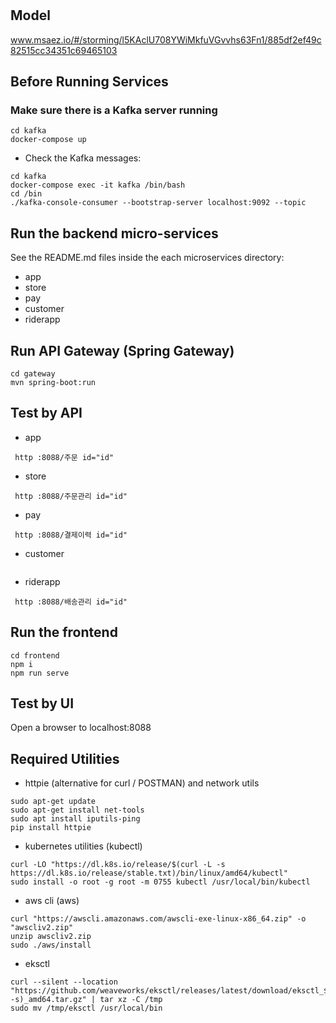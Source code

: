 # 

## Model
www.msaez.io/#/storming/l5KAclU708YWiMkfuVGvvhs63Fn1/885df2ef49c82515cc34351c69465103

## Before Running Services
### Make sure there is a Kafka server running
```
cd kafka
docker-compose up
```
- Check the Kafka messages:
```
cd kafka
docker-compose exec -it kafka /bin/bash
cd /bin
./kafka-console-consumer --bootstrap-server localhost:9092 --topic
```

## Run the backend micro-services
See the README.md files inside the each microservices directory:

- app
- store
- pay
- customer
- riderapp


## Run API Gateway (Spring Gateway)
```
cd gateway
mvn spring-boot:run
```

## Test by API
- app
```
 http :8088/주문 id="id" 
```
- store
```
 http :8088/주문관리 id="id" 
```
- pay
```
 http :8088/결제이력 id="id" 
```
- customer
```
```
- riderapp
```
 http :8088/배송관리 id="id" 
```


## Run the frontend
```
cd frontend
npm i
npm run serve
```

## Test by UI
Open a browser to localhost:8088

## Required Utilities

- httpie (alternative for curl / POSTMAN) and network utils
```
sudo apt-get update
sudo apt-get install net-tools
sudo apt install iputils-ping
pip install httpie
```

- kubernetes utilities (kubectl)
```
curl -LO "https://dl.k8s.io/release/$(curl -L -s https://dl.k8s.io/release/stable.txt)/bin/linux/amd64/kubectl"
sudo install -o root -g root -m 0755 kubectl /usr/local/bin/kubectl
```

- aws cli (aws)
```
curl "https://awscli.amazonaws.com/awscli-exe-linux-x86_64.zip" -o "awscliv2.zip"
unzip awscliv2.zip
sudo ./aws/install
```

- eksctl 
```
curl --silent --location "https://github.com/weaveworks/eksctl/releases/latest/download/eksctl_$(uname -s)_amd64.tar.gz" | tar xz -C /tmp
sudo mv /tmp/eksctl /usr/local/bin
```

